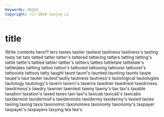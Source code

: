 ```yaml
---
Keywords: 30242
Copyright: (C) 2020 Junjie Li
---
```


# title

Write contents here!!!
ters
tastes 
tastier 
tastiest 
tastiness 
tastiness's 
tasting 
tasty 
tat 
tats 
tatted
tatter 
tatter's 
tattered 
tattering 
tatters 
tatting 
tatting's 
tattle 
tattle's 
tattled
tattler 
tattler's 
tattlers 
tattles 
tattletale 
tattletale's 
tattletales 
tattling 
tattoo 
tattoo's
tattooed 
tattooing 
tattooist 
tattooist's 
tattooists 
tattoos 
tatty 
taught 
taunt 
taunt's
taunted 
taunting 
taunts 
taupe 
taupe's 
taut 
tauter 
tautest 
tautly 
tautness
tautness's 
tautological 
tautologies 
tautology 
tautology's 
tavern 
tavern's 
taverns 
tawdrier 
tawdriest
tawdriness 
tawdriness's 
tawdry 
tawnier 
tawniest 
tawny 
tawny's 
tax 
tax's 
taxable
taxation 
taxation's 
taxed 
taxes 
taxi 
taxi's 
taxicab 
taxicab's 
taxicabs 
taxidermist
taxidermist's 
taxidermists 
taxidermy 
taxidermy's 
taxied 
taxies 
taxiing 
taxing 
taxis 
taxonomic
taxonomies 
taxonomy 
taxonomy's 
taxpayer 
taxpayer's 
taxpayers 
taxying 
tea 
tea's 
